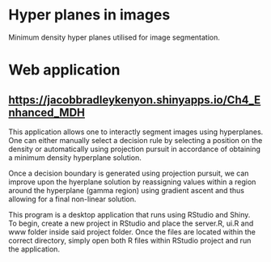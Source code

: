 # Hyper planes in images
Minimum density hyper planes utilised for image segmentation.

# Web application 
## https://jacobbradleykenyon.shinyapps.io/Ch4_Enhanced_MDH

This application allows one to interactly segment images using hyperplanes.  One can either manually select a decision rule by selecting a position on the density or automatically using projection pursuit in accordance of obtaining a minimum density hyperplane solution.

Once a decision boundary is generated using projection pursuit, we can improve upon the hyerplane solution by reassigning values within a region around the hyperplane (gamma region) using gradient ascent and thus allowing for a final non-linear solution.

This program is a desktop application that runs using RStudio and Shiny.  
To begin, create a new project in RStudio and place the server.R, ui.R and www folder inside said project folder.
Once the files are located within the correct directory, simply open both R files within RStudio project and run the application.
